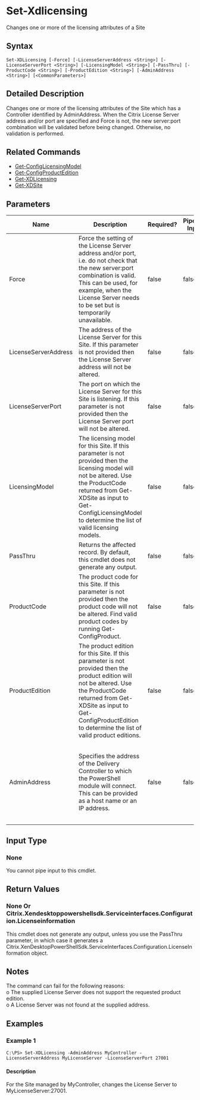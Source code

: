 ﻿
# Set-Xdlicensing
Changes one or more of the licensing attributes of a Site
## Syntax
```
Set-XDLicensing [-Force] [-LicenseServerAddress <String>] [-LicenseServerPort <String>] [-LicensingModel <String>] [-PassThru] [-ProductCode <String>] [-ProductEdition <String>] [-AdminAddress <String>] [<CommonParameters>]
```
## Detailed Description
Changes one or more of the licensing attributes of the Site which has a Controller identified by AdminAddress. When the Citrix License Server address and/or port are specified and Force is not, the new server:port combination will be validated before being changed. Otherwise, no validation is performed.


## Related Commands

* [Get-ConfigLicensingModel](../Get-ConfigLicensingModel/)
* [Get-ConfigProductEdition](../Get-ConfigProductEdition/)
* [Get-XDLicensing](../Get-XDLicensing/)
* [Get-XDSite](../Get-XDSite/)
## Parameters
| Name   | Description | Required? | Pipeline Input | Default Value |
| --- | --- | --- | --- | --- |
| Force | Force the setting of the License Server address and/or port, i.e. do not check that the new server:port combination is valid. This can be used, for example, when the License Server needs to be set but is temporarily unavailable. | false | false |  |
| LicenseServerAddress | The address of the License Server for this Site. If this parameter is not provided then the License Server address will not be altered. | false | false |  |
| LicenseServerPort | The port on which the License Server for this Site is listening. If this parameter is not provided then the License Server port will not be altered. | false | false |  |
| LicensingModel | The licensing model for this Site. If this parameter is not provided then the licensing model will not be altered. Use the ProductCode returned from Get-XDSite as input to Get-ConfigLicensingModel to determine the list of valid licensing models. | false | false |  |
| PassThru | Returns the affected record. By default, this cmdlet does not generate any output. | false | false | False |
| ProductCode | The product code for this Site. If this parameter is not provided then the product code will not be altered. Find valid product codes by running Get-ConfigProduct. | false | false |  |
| ProductEdition | The product edition for this Site. If this parameter is not provided then the product edition will not be altered. Use the ProductCode returned from Get-XDSite as input to Get-ConfigProductEdition to determine the list of valid product editions. | false | false |  |
| AdminAddress | Specifies the address of the Delivery Controller to which the PowerShell module will connect. This can be provided as a host name or an IP address. | false | false | Localhost. Once a value is provided by any cmdlet, this value will become the default. |

## Input Type

### None
You cannot pipe input to this cmdlet.
## Return Values

### None Or Citrix.Xendesktoppowershellsdk.Serviceinterfaces.Configuration.Licenseinformation
This cmdlet does not generate any output, unless you use the PassThru parameter, in which case it generates a Citrix.XenDesktopPowerShellSdk.ServiceInterfaces.Configuration.LicenseInformation object.
## Notes
The command can fail for the following reasons:<br>    o The supplied License Server does not support the requested product edition.<br>    o A License Server was not found at the supplied address.
## Examples

### Example 1
```
C:\PS> Set-XDLicensing -AdminAddress MyController -LicenseServerAddress MyLicenseServer -LicenseServerPort 27001
```
#### Description
For the Site managed by MyController, changes the License Server to MyLicenseServer:27001.
